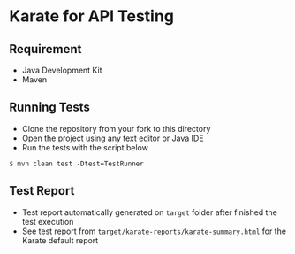 # Karate for API Testing

## Requirement
* Java Development Kit
* Maven

## Running Tests
* Clone the repository from your fork to this directory
* Open the project using any text editor or Java IDE
* Run the tests with the script below
```shell
$ mvn clean test -Dtest=TestRunner
```

## Test Report
* Test report automatically generated on `target` folder after finished the test execution
* See test report from `target/karate-reports/karate-summary.html` for the Karate default report
